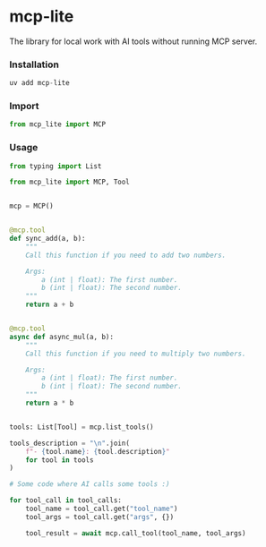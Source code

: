 # mcp-lite
The library for local work with AI tools without running MCP server.

### Installation

```python 
uv add mcp-lite
```

### Import

```python 
from mcp_lite import MCP
```

### Usage

```python
from typing import List

from mcp_lite import MCP, Tool


mcp = MCP()


@mcp.tool
def sync_add(a, b):
    """
    Call this function if you need to add two numbers.

    Args:
        a (int | float): The first number.
        b (int | float): The second number.
    """
    return a + b


@mcp.tool
async def async_mul(a, b):
    """
    Call this function if you need to multiply two numbers.

    Args:
        a (int | float): The first number.
        b (int | float): The second number.
    """
    return a * b


tools: List[Tool] = mcp.list_tools()

tools_description = "\n".join(
    f"- {tool.name}: {tool.description}" 
    for tool in tools
)

# Some code where AI calls some tools :)

for tool_call in tool_calls:
    tool_name = tool_call.get("tool_name")
    tool_args = tool_call.get("args", {})

    tool_result = await mcp.call_tool(tool_name, tool_args)

```

